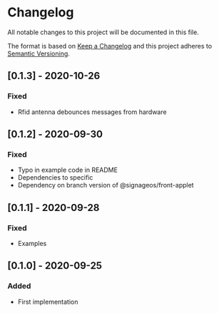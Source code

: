 # Changelog
All notable changes to this project will be documented in this file.

The format is based on [Keep a Changelog](http://keepachangelog.com/en/1.0.0/)
and this project adheres to [Semantic Versioning](http://semver.org/spec/v2.0.0.html).

## [0.1.3] - 2020-10-26
### Fixed
- Rfid antenna debounces messages from hardware

## [0.1.2] - 2020-09-30
### Fixed
- Typo in example code in README
- Dependencies to specific
- Dependency on branch version of @signageos/front-applet

## [0.1.1] - 2020-09-28
### Fixed
- Examples

## [0.1.0] - 2020-09-25
### Added
- First implementation
